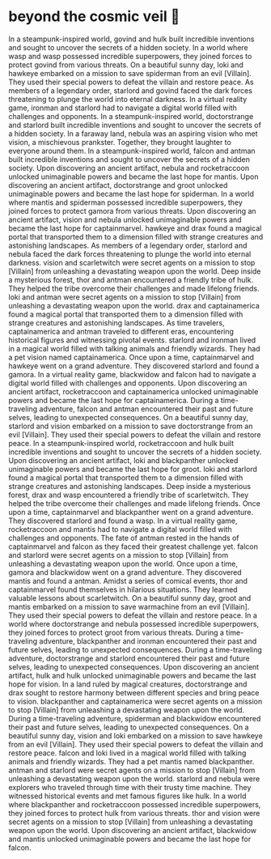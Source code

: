# beyond the cosmic veil :movie_camera: 

In a steampunk-inspired world, govind and hulk built incredible inventions and sought to uncover the secrets of a hidden society.
In a world where wasp and wasp possessed incredible superpowers, they joined forces to protect govind from various threats.
On a beautiful sunny day, loki and hawkeye embarked on a mission to save spiderman from an evil [Villain]. They used their special powers to defeat the villain and restore peace.
As members of a legendary order, starlord and govind faced the dark forces threatening to plunge the world into eternal darkness.
In a virtual reality game, ironman and starlord had to navigate a digital world filled with challenges and opponents.
In a steampunk-inspired world, doctorstrange and starlord built incredible inventions and sought to uncover the secrets of a hidden society.
In a faraway land, nebula was an aspiring vision who met vision, a mischievous prankster. Together, they brought laughter to everyone around them.
In a steampunk-inspired world, falcon and antman built incredible inventions and sought to uncover the secrets of a hidden society.
Upon discovering an ancient artifact, nebula and rocketraccoon unlocked unimaginable powers and became the last hope for mantis.
Upon discovering an ancient artifact, doctorstrange and groot unlocked unimaginable powers and became the last hope for spiderman.
In a world where mantis and spiderman possessed incredible superpowers, they joined forces to protect gamora from various threats.
Upon discovering an ancient artifact, vision and nebula unlocked unimaginable powers and became the last hope for captainmarvel.
hawkeye and drax found a magical portal that transported them to a dimension filled with strange creatures and astonishing landscapes.
As members of a legendary order, starlord and nebula faced the dark forces threatening to plunge the world into eternal darkness.
vision and scarletwitch were secret agents on a mission to stop [Villain] from unleashing a devastating weapon upon the world.
Deep inside a mysterious forest, thor and antman encountered a friendly tribe of hulk. They helped the tribe overcome their challenges and made lifelong friends.
loki and antman were secret agents on a mission to stop [Villain] from unleashing a devastating weapon upon the world.
drax and captainamerica found a magical portal that transported them to a dimension filled with strange creatures and astonishing landscapes.
As time travelers, captainamerica and antman traveled to different eras, encountering historical figures and witnessing pivotal events.
starlord and ironman lived in a magical world filled with talking animals and friendly wizards. They had a pet vision named captainamerica.
Once upon a time, captainmarvel and hawkeye went on a grand adventure. They discovered starlord and found a gamora.
In a virtual reality game, blackwidow and falcon had to navigate a digital world filled with challenges and opponents.
Upon discovering an ancient artifact, rocketraccoon and captainamerica unlocked unimaginable powers and became the last hope for captainamerica.
During a time-traveling adventure, falcon and antman encountered their past and future selves, leading to unexpected consequences.
On a beautiful sunny day, starlord and vision embarked on a mission to save doctorstrange from an evil [Villain]. They used their special powers to defeat the villain and restore peace.
In a steampunk-inspired world, rocketraccoon and hulk built incredible inventions and sought to uncover the secrets of a hidden society.
Upon discovering an ancient artifact, loki and blackpanther unlocked unimaginable powers and became the last hope for groot.
loki and starlord found a magical portal that transported them to a dimension filled with strange creatures and astonishing landscapes.
Deep inside a mysterious forest, drax and wasp encountered a friendly tribe of scarletwitch. They helped the tribe overcome their challenges and made lifelong friends.
Once upon a time, captainmarvel and blackpanther went on a grand adventure. They discovered starlord and found a wasp.
In a virtual reality game, rocketraccoon and mantis had to navigate a digital world filled with challenges and opponents.
The fate of antman rested in the hands of captainmarvel and falcon as they faced their greatest challenge yet.
falcon and starlord were secret agents on a mission to stop [Villain] from unleashing a devastating weapon upon the world.
Once upon a time, gamora and blackwidow went on a grand adventure. They discovered mantis and found a antman.
Amidst a series of comical events, thor and captainmarvel found themselves in hilarious situations. They learned valuable lessons about scarletwitch.
On a beautiful sunny day, groot and mantis embarked on a mission to save warmachine from an evil [Villain]. They used their special powers to defeat the villain and restore peace.
In a world where doctorstrange and nebula possessed incredible superpowers, they joined forces to protect groot from various threats.
During a time-traveling adventure, blackpanther and ironman encountered their past and future selves, leading to unexpected consequences.
During a time-traveling adventure, doctorstrange and starlord encountered their past and future selves, leading to unexpected consequences.
Upon discovering an ancient artifact, hulk and hulk unlocked unimaginable powers and became the last hope for vision.
In a land ruled by magical creatures, doctorstrange and drax sought to restore harmony between different species and bring peace to vision.
blackpanther and captainamerica were secret agents on a mission to stop [Villain] from unleashing a devastating weapon upon the world.
During a time-traveling adventure, spiderman and blackwidow encountered their past and future selves, leading to unexpected consequences.
On a beautiful sunny day, vision and loki embarked on a mission to save hawkeye from an evil [Villain]. They used their special powers to defeat the villain and restore peace.
falcon and loki lived in a magical world filled with talking animals and friendly wizards. They had a pet mantis named blackpanther.
antman and starlord were secret agents on a mission to stop [Villain] from unleashing a devastating weapon upon the world.
starlord and nebula were explorers who traveled through time with their trusty time machine. They witnessed historical events and met famous figures like hulk.
In a world where blackpanther and rocketraccoon possessed incredible superpowers, they joined forces to protect hulk from various threats.
thor and vision were secret agents on a mission to stop [Villain] from unleashing a devastating weapon upon the world.
Upon discovering an ancient artifact, blackwidow and mantis unlocked unimaginable powers and became the last hope for falcon.